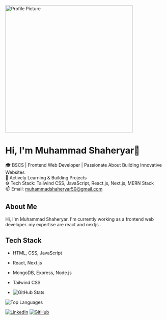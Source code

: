 <img src="https://camo.githubusercontent.com/018efa30f93ed202a5356744ad59b7f4b446bf50d2ea637948f870266170103f/68747470733a2f2f7374617469632e7769787374617469632e636f6d2f6d656469612f6233313361395f38396562656330633566333834633635613935353166306331656331386361397e6d76322e676966" alt="Profile Picture" width="400"/>

# Hi, I'm Muhammad Shaheryar👋

🎓 BSCS | Frontend Web Developer | Passionate About Building Innovative Websites  
🌱 Actively Learning & Building Projects  
⚙️ Tech Stack: Tailwind CSS, JavaScript, React.js, Next.js, MERN Stack  
📫 Email: muhammadshaheryar50@gmail.com 

## About Me  
Hi, I'm Muhammad Shaheryar. I'm currently working as a frontend web developer. my expertise are react and nextjs .

## Tech Stack
- HTML, CSS, JavaScript  
- React, Next.js  
- MongoDB, Express, Node.js  
- Tailwind CSS

- ![GitHub Stats](https://github-readme-stats.vercel.app/api?username=YourUsername&show_icons=true)

![Top Languages](https://github-readme-stats.vercel.app/api/top-langs/?username=YourUsername&layout=compact)


[![LinkedIn](https://img.shields.io/badge/-LinkedIn-blue)](https://www.linkedin.com/in/themuhammadshaheryar)
[![GitHub](https://img.shields.io/badge/-GitHub-black)](https://github.com/YourUsername)


